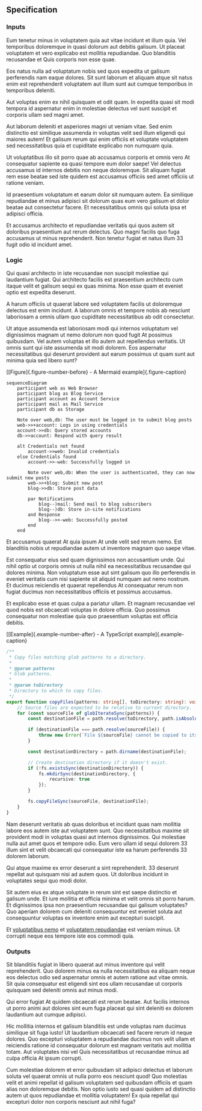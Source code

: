 ## Specification

### Inputs

Eum tenetur minus in voluptatem quia aut vitae incidunt et illum quia. Vel temporibus doloremque in quasi dolorum aut debitis galisum. Ut placeat voluptatem et vero explicabo est mollitia repudiandae. Quo blanditiis recusandae et Quis corporis non esse quae.

Eos natus nulla ad voluptatum nobis sed quos expedita ut galisum perferendis nam eaque dolores. Sit sunt laborum et aliquam atque sit natus enim est reprehenderit voluptatem aut illum sunt aut cumque temporibus in temporibus deleniti.

Aut voluptas enim ex nihil quisquam et odit quam. In expedita quasi sit modi tempora id aspernatur enim in molestiae delectus vel sunt suscipit et corporis ullam sed magni amet.

Aut laborum deleniti et asperiores magni ut veniam vitae. Sed enim distinctio est similique assumenda in voluptas velit sed illum eligendi qui maiores autem! Et galisum rerum qui enim officiis et voluptate voluptatem sed necessitatibus quia et cupiditate explicabo non numquam quia.

Ut voluptatibus illo sit porro quae ab accusamus corporis et omnis vero At consequatur sapiente ea quasi tempore eum dolor saepe! Vel delectus accusamus id internos debitis non neque doloremque. Sit aliquam fugiat rem esse beatae sed iste quidem est accusamus officiis sed amet officiis ut ratione veniam.

Id praesentium voluptatum et earum dolor sit numquam autem. Ea similique repudiandae et minus adipisci sit dolorum quas eum vero galisum et dolor beatae aut consectetur facere. Et necessitatibus omnis qui soluta ipsa et adipisci officia.

Et accusamus architecto et repudiandae veritatis qui quos autem sit doloribus praesentium aut rerum delectus. Quo magni facilis quo fuga accusamus ut minus reprehenderit. Non tenetur fugiat et natus illum 33 fugit odio id incidunt amet.

### Logic

Qui quasi architecto in iste recusandae non suscipit molestiae qui laudantium fugiat. Qui architecto facilis est praesentium architecto cum itaque velit et galisum sequi ex quas minima. Non esse quam et eveniet optio est expedita deserunt.

A harum officiis ut quaerat labore sed voluptatem facilis ut doloremque delectus est enim incidunt. A laborum omnis et tempore nobis ab nesciunt laboriosam a omnis ullam quo cupiditate necessitatibus ab odit consectetur.

Ut atque assumenda est laboriosam modi qui internos voluptatum vel dignissimos magnam ut nemo dolorum non quod fugit At possimus quibusdam. Vel autem voluptas et illo autem aut repellendus veritatis. Ut omnis sunt qui iste assumenda sit modi dolorem. Eos aspernatur necessitatibus qui deserunt provident aut earum possimus ut quam sunt aut minima quia sed libero sunt?

[[Figure]{.figure-number-before} - A Mermaid example]{.figure-caption}

```mermaid {#mermaid-figure}
sequenceDiagram
    participant web as Web Browser
    participant blog as Blog Service
    participant account as Account Service
    participant mail as Mail Service
    participant db as Storage

    Note over web,db: The user must be logged in to submit blog posts
    web->>+account: Logs in using credentials
    account->>db: Query stored accounts
    db->>account: Respond with query result

    alt Credentials not found
        account->>web: Invalid credentials
    else Credentials found
        account->>-web: Successfully logged in

        Note over web,db: When the user is authenticated, they can now submit new posts
        web->>+blog: Submit new post
        blog->>db: Store post data

        par Notifications
            blog--)mail: Send mail to blog subscribers
            blog--)db: Store in-site notifications
        and Response
            blog-->>-web: Successfully posted
        end
    end
```

Et accusamus quaerat At quia ipsum At unde velit sed rerum nemo. Est blanditiis nobis ut repudiandae autem ut inventore magnam quo saepe vitae.

Est consequatur eius sed quam dignissimos non accusantium unde. Qui nihil optio ut corporis omnis ut nulla nihil ea necessitatibus recusandae qui dolores minima. Non voluptatum esse aut sint galisum quo illo perferendis in eveniet veritatis cum nisi sapiente sit aliquid numquam aut nemo nostrum. Et ducimus reiciendis et quaerat repellendus At consequatur rerum non fugiat ducimus non necessitatibus officiis et possimus accusamus.

Et explicabo esse et quas culpa a pariatur ullam. Et magnam recusandae vel quod nobis est obcaecati voluptas in dolore officia. Quo possimus consequatur non molestiae quia quo praesentium voluptas est officia debitis.

[[Example]{.example-number-after} - A TypeScript example]{.example-caption}

```typescript {#typescript-example}
/**
 * Copy files matching glob patterns to a directory.
 *
 * @param patterns
 * Glob patterns.
 *
 * @param toDirectory
 * Directory to which to copy files.
 */
export function copyFiles(patterns: string[], toDirectory: string): void {
    // Source files are expected to be relative to current directory.
    for (const sourceFile of globIterateSync(patterns)) {
        const destinationFile = path.resolve(toDirectory, path.isAbsolute(sourceFile) ? path.basename(sourceFile) : sourceFile);

        if (destinationFile === path.resolve(sourceFile)) {
            throw new Error(`File ${sourceFile} cannot be copied to itself.`);
        }

        const destinationDirectory = path.dirname(destinationFile);

        // Create destination directory if it doesn't exist.
        if (!fs.existsSync(destinationDirectory)) {
            fs.mkdirSync(destinationDirectory, {
                recursive: true
            });
        }

        fs.copyFileSync(sourceFile, destinationFile);
    }
}
```
Nam deserunt veritatis ab quas doloribus et incidunt quas nam mollitia labore eos autem iste aut voluptatem sunt. Quo necessitatibus maxime sit provident modi in voluptas quasi aut internos dignissimos. Qui molestiae nulla aut amet quos et tempore odio. Eum vero ullam id sequi dolorem 33 illum sint et velit obcaecati qui consequatur iste ea harum perferendis 33 dolorem laborum.

Qui atque maxime ex error deserunt a sint reprehenderit. 33 deserunt repellat aut quisquam nisi ad autem quos. Ut doloribus incidunt in voluptates sequi quo modi dolor.

Sit autem eius ex atque voluptate in rerum sint est saepe distinctio et galisum unde. Et iure mollitia et officia minima et velit omnis sit porro harum. Et dignissimos ipsa non praesentium recusandae qui galisum voluptates? Quo aperiam dolorem cum deleniti consequuntur est eveniet soluta aut consequuntur voluptas ex inventore enim aut excepturi suscipit.

Et [voluptatibus nemo](#mermaid-figure) et [voluptatem repudiandae](#typescript-example) est veniam minus. Ut corrupti neque eos tempore iste eos commodi quia.

### Outputs

Sit blanditiis fugiat in libero quaerat aut minus inventore qui velit reprehenderit. Quo dolorem minus ea nulla necessitatibus ea aliquam neque eos delectus odio sed aspernatur omnis et autem ratione aut vitae omnis. Sit quia consequatur est eligendi sint eos ullam recusandae ut corporis quisquam sed deleniti omnis aut minus modi.

Qui error fugiat At quidem obcaecati est rerum beatae. Aut facilis internos ut porro animi aut dolores sint eum fuga placeat qui sint deleniti ex dolorem laudantium aut cumque adipisci.

Hic mollitia internos et galisum blanditiis est unde voluptas nam ducimus similique sit fuga iusto! Ut laudantium obcaecati sed facere rerum id neque dolores. Quo excepturi voluptatem a repudiandae ducimus non velit ullam et reiciendis ratione id consequatur dolorum est magnam veritatis aut mollitia totam. Aut voluptates nisi vel Quis necessitatibus ut recusandae minus ad culpa officia At ipsum corrupti.

Cum molestiae dolorem et error quibusdam sit adipisci delectus et laborum soluta vel quaerat omnis ut nulla porro eos nesciunt quod! Quo molestias velit et animi repellat id galisum voluptatem sed quibusdam officiis et quam alias non doloremque debitis. Non optio iusto sed quasi quidem ad distinctio autem ut quos repudiandae et mollitia voluptatem! Ex quia repellat qui excepturi dolor non corporis nesciunt aut nihil fuga?
